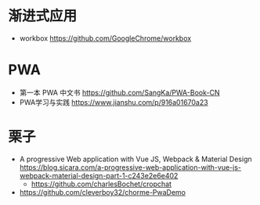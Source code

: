 # 渐进式应用

- workbox https://github.com/GoogleChrome/workbox

# PWA

- 第一本 PWA 中文书 <https://github.com/SangKa/PWA-Book-CN>
- PWA学习与实践 https://www.jianshu.com/p/916a01670a23

# 栗子

- A progressive Web application with Vue JS, Webpack & Material Design https://blog.sicara.com/a-progressive-web-application-with-vue-js-webpack-material-design-part-1-c243e2e6e402
    - https://github.com/charlesBochet/cropchat
- https://github.com/cleverboy32/chorme-PwaDemo

